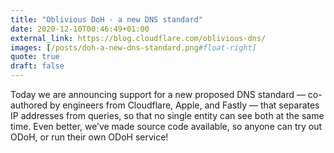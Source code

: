 ```yaml
---
title: "Oblivious DoH - a new DNS standard"
date: 2020-12-10T00:46:49+01:00
external_link: https://blog.cloudflare.com/oblivious-dns/
images: [/posts/doh-a-new-dns-standard.png#float-right]
quote: true
draft: false
---
```


Today we are announcing support for a new proposed DNS standard — co-authored by engineers from Cloudflare, Apple, and Fastly — that separates IP addresses from queries, so that no single entity can see both at the same time. Even better, we’ve made source code available, so anyone can try out ODoH, or run their own ODoH service!
